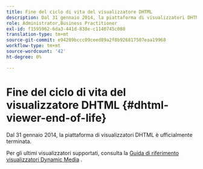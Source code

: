 ```yaml
---
title: Fine del ciclo di vita del visualizzatore DHTML
description: Dal 31 gennaio 2014, la piattaforma di visualizzatori DHTML è ufficialmente terminata.
role: Administrator,Business Practitioner
exl-id: f1595962-6da3-441d-838e-c1140745c088
translation-type: tm+mt
source-git-commit: e94289bccc09ceed89a2f8b926817507eaa19968
workflow-type: tm+mt
source-wordcount: '42'
ht-degree: 0%

---
```


# Fine del ciclo di vita del visualizzatore DHTML {#dhtml-viewer-end-of-life}

Dal 31 gennaio 2014, la piattaforma di visualizzatori DHTML è ufficialmente terminata.

Per gli ultimi visualizzatori supportati, consulta la [Guida di riferimento visualizzatori Dynamic Media](https://experienceleague.adobe.com/docs/dynamic-media-developer-resources/library/home.html) .
